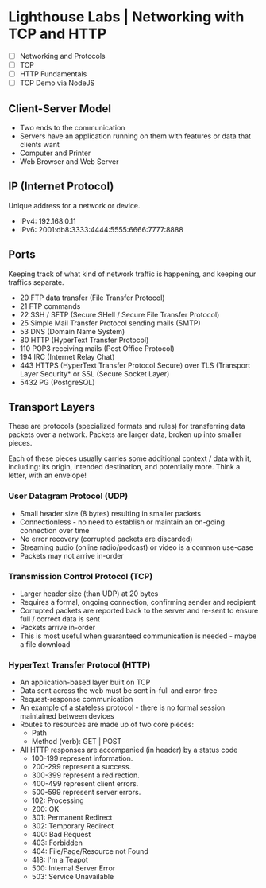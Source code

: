 # Lighthouse Labs | Networking with TCP and HTTP

* [ ] Networking and Protocols
* [ ] TCP
* [ ] HTTP Fundamentals
* [ ] TCP Demo via NodeJS

## Client-Server Model

* Two ends to the communication
* Servers have an application running on them with features or data that clients want
* Computer and Printer
* Web Browser and Web Server

## IP (Internet Protocol)

Unique address for a network or device.

* IPv4: 192.168.0.11
* IPv6: 2001:db8:3333:4444:5555:6666:7777:8888

## Ports

Keeping track of what kind of network traffic is happening, and keeping our traffics separate.

* 20 FTP data transfer (File Transfer Protocol)
* 21 FTP commands
* 22 SSH / SFTP (Secure SHell / Secure File Transfer Protocol)
* 25 Simple Mail Transfer Protocol sending mails (SMTP)
* 53 DNS (Domain Name System)
* 80 HTTP (HyperText Transfer Protocol)
* 110 POP3 receiving mails (Post Office Protocol)
* 194 IRC (Internet Relay Chat)
* 443 HTTPS (HyperText Transfer Protocol Secure) over TLS (Transport Layer Security* or SSL (Secure Socket Layer)
* 5432 PG (PostgreSQL)

## Transport Layers

These are protocols (specialized formats and rules) for transferring data packets over a network. Packets are larger data, broken up into smaller pieces.

Each of these pieces usually carries some additional context / data with it, including: its origin, intended destination, and potentially more. Think a letter, with an envelope!

### User Datagram Protocol (UDP)

* Small header size (8 bytes) resulting in smaller packets
* Connectionless - no need to establish or maintain an on-going connection over time
* No error recovery (corrupted packets are discarded)
* Streaming audio (online radio/podcast) or video is a common use-case
* Packets may not arrive in-order

### Transmission Control Protocol (TCP)

* Larger header size (than UDP) at 20 bytes
* Requires a formal, ongoing connection, confirming sender and recipient
* Corrupted packets are reported back to the server and re-sent to ensure full / correct data is sent
* Packets arrive in-order
* This is most useful when guaranteed communication is needed - maybe a file download

### HyperText Transfer Protocol (HTTP)

* An application-based layer built on TCP
* Data sent across the web must be sent in-full and error-free
* Request-response communication
* An example of a stateless protocol - there is no formal session maintained between devices
* Routes to resources are made up of two core pieces:
  * Path
  * Method (verb): GET | POST
* All HTTP responses are accompanied (in header) by a status code
  * 100-199 represent information.
  * 200-299 represent a success.
  * 300-399 represent a redirection.
  * 400-499 represent client errors.
  * 500-599 represent server errors.
  * 102: Processing
  * 200: OK
  * 301: Permanent Redirect
  * 302: Temporary Redirect
  * 400: Bad Request
  * 403: Forbidden
  * 404: File/Page/Resource not Found
  * 418: I'm a Teapot
  * 500: Internal Server Error
  * 503: Service Unavailable

## 

